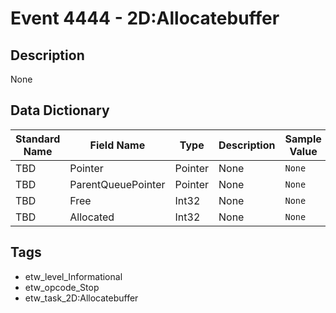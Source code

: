 # Event 4444 - 2D:Allocatebuffer

## Description
None

## Data Dictionary
|Standard Name|Field Name|Type|Description|Sample Value|
|---|---|---|---|---|
|TBD|Pointer|Pointer|None|`None`|
|TBD|ParentQueuePointer|Pointer|None|`None`|
|TBD|Free|Int32|None|`None`|
|TBD|Allocated|Int32|None|`None`|

## Tags
* etw_level_Informational
* etw_opcode_Stop
* etw_task_2D:Allocatebuffer